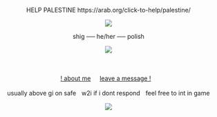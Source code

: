 <p align="center">
HELP PALESTINE https://arab.org/click-to-help/palestine/ 
</p>

<p align="center">
<img src="https://64.media.tumblr.com/64084f352d1664758e1a4febcb0e4464/8ac72bb49761ea20-51/s400x600/2edbc1b4ec645da62398e2bb65b62e2ade5eb3f7.gifv"/>
</p>

<p align="center">
shig ── he/her ── polish
</p> 

<p align="center">
<img src="https://i.pinimg.com/originals/b4/14/6f/b4146f3c14058c19d6b11804dea05a01.gif"/>
</p>

<div align="center">

ㅤㅤㅤㅤ<p> [! about me](https://rentry.co/rmkshig) ㅤ [leave a message !](https://bemyguest.123guestbook.com/)ㅤ<p/>
<p> usually above gi on safeㅤw2i if i dont respondㅤfeel free to int in game </p>
</div>


<p align="center">
<img src="https://64.media.tumblr.com/8a0df5cae3dfa9810c00b2680e4b4880/35fbcfdf36fee627-7c/s400x600/ce6f0389f190ccb88eb28d70aba1e3b91bf6cc16.png"/>
</p>
